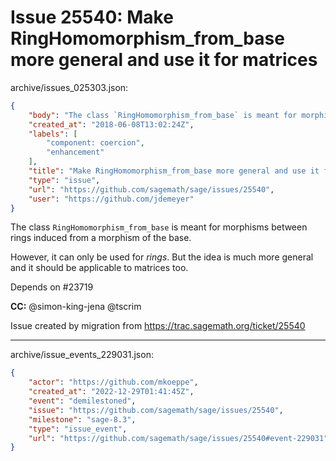 # Issue 25540: Make RingHomomorphism_from_base more general and use it for matrices

archive/issues_025303.json:
```json
{
    "body": "The class `RingHomomorphism_from_base` is meant for morphisms between rings induced from a morphism of the base.\n\nHowever, it can only be used for *rings*. But the idea is much more general and it should be applicable to matrices too.\n\nDepends on #23719\n\n**CC:**  @simon-king-jena @tscrim\n\nIssue created by migration from https://trac.sagemath.org/ticket/25540\n\n",
    "created_at": "2018-06-08T13:02:24Z",
    "labels": [
        "component: coercion",
        "enhancement"
    ],
    "title": "Make RingHomomorphism_from_base more general and use it for matrices",
    "type": "issue",
    "url": "https://github.com/sagemath/sage/issues/25540",
    "user": "https://github.com/jdemeyer"
}
```
The class `RingHomomorphism_from_base` is meant for morphisms between rings induced from a morphism of the base.

However, it can only be used for *rings*. But the idea is much more general and it should be applicable to matrices too.

Depends on #23719

**CC:**  @simon-king-jena @tscrim

Issue created by migration from https://trac.sagemath.org/ticket/25540





---

archive/issue_events_229031.json:
```json
{
    "actor": "https://github.com/mkoeppe",
    "created_at": "2022-12-29T01:41:45Z",
    "event": "demilestoned",
    "issue": "https://github.com/sagemath/sage/issues/25540",
    "milestone": "sage-8.3",
    "type": "issue_event",
    "url": "https://github.com/sagemath/sage/issues/25540#event-229031"
}
```
